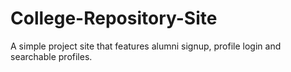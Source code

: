 # College-Repository-Site
A simple project site that features alumni signup, profile login and searchable profiles.
